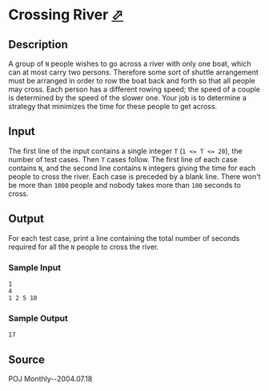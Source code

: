 # Crossing River [⬀](http://poj.org/problem?id=1700)

## Description

A group of `N` people wishes to go across a river with only one boat, which can
at most carry two persons. Therefore some sort of shuttle arrangement must be
arranged in order to row the boat back and forth so that all people may cross.
Each person has a different rowing speed; the speed of a couple is determined by the speed of the slower one. Your job is to determine a strategy that minimizes the time for these people to get across.

## Input

The first line of the input contains a single integer `T` (`1 <= T <= 20`), the 
number of test cases. Then `T` cases follow. The first line of each case 
contains `N`, and the second line contains `N` integers giving the time for each
people to cross the river. Each case is preceded by a blank line. There won't be
more than `1000` people and nobody takes more than `100` seconds to cross.

## Output

For each test case, print a line containing the total number of seconds required for all the `N` people to cross the river.

### Sample Input
```
1
4
1 2 5 10
```

### Sample Output
```
17
```

## Source

POJ Monthly--2004.07.18
